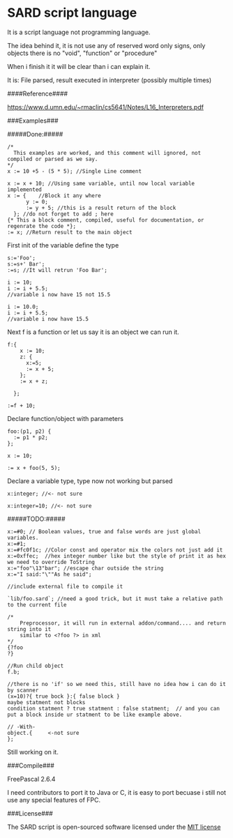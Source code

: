 SARD script language
====================

It is a script language not programming language.

The idea behind it, it is not use any of reserved word only signs, only objects there is no "void", "function" or "procedure"

When i finish it it will be clear than i can explain it.

It is: File parsed, result executed in interpreter (possibly multiple times)

####Reference####

  https://www.d.umn.edu/~rmaclin/cs5641/Notes/L16_Interpreters.pdf

###Examples###

#####Done:#####

    /*
      This examples are worked, and this comment will ignored, not compiled or parsed as we say.
    */
    x := 10 +5 - (5 * 5); //Single Line comment

    x := x + 10; //Using same variable, until now local variable implemented
    x := {    //Block it any where
          y := 0;
          := y + 5; //this is a result return of the block
      }; //do not forget to add ; here
    {* This a block comment, compiled, useful for documentation, or regenrate the code *};
    := x; //Return result to the main object

First init of the variable define the type

    s:='Foo';
    s:=s+' Bar';
    :=s; //It will retrun 'Foo Bar';

    i := 10;
    i := i + 5.5;
    //variable i now have 15 not 15.5

    i := 10.0;
    i := i + 5.5;
    //variable i now have 15.5

Next f is a function or let us say it is an object we can run it.

    f:{
        x := 10;
        z: {
          x:=5;
          := x + 5;
        };
        := x + z;

      };

    :=f + 10;

Declare function/object with parameters

    foo:(p1, p2) {
      := p1 * p2;
    };

    x := 10;

    := x + foo(5, 5);



Declare a variable type, type now not working but parsed

    x:integer; //<- not sure

    x:integer=10; //<- not sure


#####TODO:#####

    x:=#0; // Boolean values, true and false words are just global variables.
    x:=#1;
    x:=#fc0f1c; //Color const and operator mix the colors not just add it
    x:=0xffec;  //hex integer number like but the style of print it as hex we need to override ToString
    x:="foo"\13"bar"; //escape char outside the string
    x:="I said:"\""As he said";

    //include external file to compile it

    `lib/foo.sard`; //need a good trick, but it must take a relative path to the current file

    /*
        Preprocessor, it will run in external addon/command.... and return string into it
        similar to <?foo ?> in xml
    */
    {?foo
    ?}

    //Run child object
    f.b;

    //there is no 'if' so we need this, still have no idea how i can do it by scanner
    (x=10)?{ true bock }:{ false block }
    maybe statment not blocks
    condition statment ? true statment : false statment;  // and you can put a block inside ur statment to be like example above.

    // -With-
    object.{     <-not sure
    };

Still working on it.

###Compile###

FreePascal 2.6.4

I need contributors to port it to Java or C, it is easy to port becuase i still not use any special features of FPC.

###License###

The SARD script is open-sourced software licensed under the [MIT license](http://opensource.org/licenses/MIT)